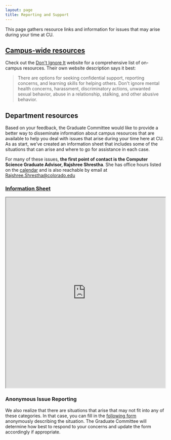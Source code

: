 ```yaml
---
layout: page
title: Reporting and Support
---
```


This page gathers resource links and information for issues that may arise during your time at CU.

## [Campus-wide resources](https://www.colorado.edu/dontignoreit)

Check out the [Don't Ignore It](https://www.colorado.edu/dontignoreit) website for a comprehensive list of on-campus resources. Their own website description says it best:

> There are options for seeking confidential support, reporting concerns, and learning skills for helping others. Don't ignore mental health concerns, harassment, discriminatory actions, unwanted sexual behavior, abuse in a relationship, stalking, and other abusive behavior.

## Department resources

Based on your feedback, the Graduate Committee would like to provide a better way to disseminate information about campus resources that are available to help you deal with issues that arise during your time here at CU.  As as start, we’ve created an information sheet that includes some of the situations that can arise and where to go for assistance in each case. 

For many of these issues, **the first point of contact is the Computer Science Graduate Advisor, Rajshree Shrestha**. She has office hours listed on the [calendar](http://calendar.bouldercsgrads.org) and is also reachable by email at Rajshree.Shrestha@colorado.edu 

### [Information Sheet](https://docs.google.com/spreadsheets/d/1YTOLZOpuj23N8yaGRU8nt1GnUl1DfldE9waAtDHNIdc/edit?usp=sharing)
<iframe src="https://docs.google.com/spreadsheets/d/e/2PACX-1vRGBowqXOuYsRD1sAKAm9e1BRUHm6JxfRH1N8fXt6CiDWTPqkJ3i5POMLbmQyEZTgg4KT5hUd7zq63E/pubhtml?gid=0&amp;single=true&amp;widget=true&amp;headers=false" style="width: 100%; height: 600px"></iframe>

### Anonymous Issue Reporting
We also realize that there are situations that arise that may not fit into any of these categories. In that case, you can fill in the [following form](https://goo.gl/forms/gKzOG6FW5YjK5iPl2) anonymously describing the situation. The Graduate Committee will determine how best to respond to your concerns and update the form accordingly if appropriate.  